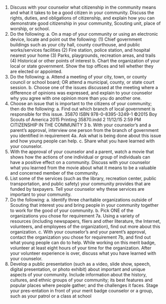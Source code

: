 1. Discuss with your counselor what citizenship in the community
means and what it takes to be a good citizen in your community.
Discuss the rights, duties, and obligations of citizenship, and
explain how you can demonstrate good citizenship in your
community, Scouting unit, place of worship, or school.
2. Do the following:
a. On a map of your community or using an electronic device,
locate and point out the following:
(1) Chief government buildings such as your city hall,
county courthouse, and public works/services facilities
(2) Fire station, police station, and hospital nearest
your home
(3) Parks, playgrounds, recreation areas, and trails
(4) Historical or other points of interest
b. Chart the organization of your local or state government.
Show the top offices and tell whether they are elected
or appointed.
3. Do the following:
a. Attend a meeting of your city, town, or county council
or school board; OR attend a municipal, county, or state
court session.
b. Choose one of the issues discussed at the meeting where
a difference of opinions was expressed, and explain to
your counselor why you agree with one opinion more
than you do another one.
4. Choose an issue that is important to the citizens of your
community; then do the following:
a. Find out which branch of local government is
responsible for this issue.
35870
ISBN 978-0-8395-3249-1
©2015 Boy Scouts of America
2015 Printing
35870.indd 2 11/12/15 2:59 PM
CITIZENSHIP IN THE COMMUNITY 3
b. With your counselor’s and a parent’s approval, interview
one person from the branch of government you identified
in requirement 4a. Ask what is being done about this issue
and how young people can help.
c. Share what you have learned with your counselor.
5. With the approval of your counselor and a parent, watch
a movie that shows how the actions of one individual or group
of individuals can have a positive effect on a community.
Discuss with your counselor what you learned from the movie
about what it means to be a valuable and concerned member
of the community.
6. List some of the services (such as the library, recreation center, public transportation, and public safety) your community
provides that are funded by taxpayers. Tell your counselor why
these services are important to your community.
7. Do the following:
a. Identify three charitable organizations outside of Scouting
that interest you and bring people in your community
together to work for the good of your community.
b. Pick ONE of the organizations you chose for requirement
7a. Using a variety of resources (including newspapers,
fliers and other literature, the Internet, volunteers, and
employees of the organization), find out more about
this organization.
c. With your counselor’s and your parent’s approval, contact
the organization you chose for requirement 7b, and find out
what young people can do to help. While working on this
merit badge, volunteer at least eight hours of your time for
the organization. After your volunteer experience is over,
discuss what you have learned with your counselor.
8. Develop a public presentation (such as a video, slide show,
speech, digital presentation, or photo exhibit) about important
and unique aspects of your community. Include information
about the history, cultures, and ethnic groups of your community; its best features and popular places where people gather;
and the challenges it faces. Stage your pres-entation in front of
your merit badge counselor or a group, such as your patrol or
a class at school
